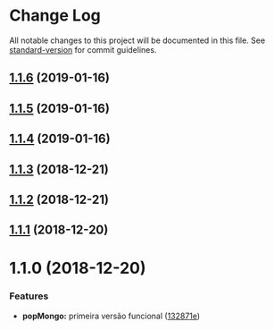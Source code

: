 # Change Log

All notable changes to this project will be documented in this file. See [standard-version](https://github.com/conventional-changelog/standard-version) for commit guidelines.

<a name="1.1.6"></a>
## [1.1.6](https://gitlab.es.gov.br/espm/Transcol-Online/Realtime/popula-mongo/compare/v1.1.5...v1.1.6) (2019-01-16)



<a name="1.1.5"></a>
## [1.1.5](https://gitlab.es.gov.br/espm/Transcol-Online/Realtime/popula-mongo/compare/v1.1.4...v1.1.5) (2019-01-16)



<a name="1.1.4"></a>
## [1.1.4](https://gitlab.es.gov.br/espm/Transcol-Online/Realtime/popula-mongo/compare/v1.1.3...v1.1.4) (2019-01-16)



<a name="1.1.3"></a>
## [1.1.3](https://gitlab.es.gov.br/espm/popMongo/compare/v1.1.2...v1.1.3) (2018-12-21)



<a name="1.1.2"></a>
## [1.1.2](https://gitlab.es.gov.br/espm/popMongo/compare/v1.1.1...v1.1.2) (2018-12-21)



<a name="1.1.1"></a>
## [1.1.1](https://gitlab.es.gov.br/espm/popMongo/compare/v1.1.0...v1.1.1) (2018-12-20)



<a name="1.1.0"></a>
# 1.1.0 (2018-12-20)


### Features

* **popMongo:** primeira versão funcional ([132871e](https://gitlab.es.gov.br/espm/popMongo/commit/132871e))
